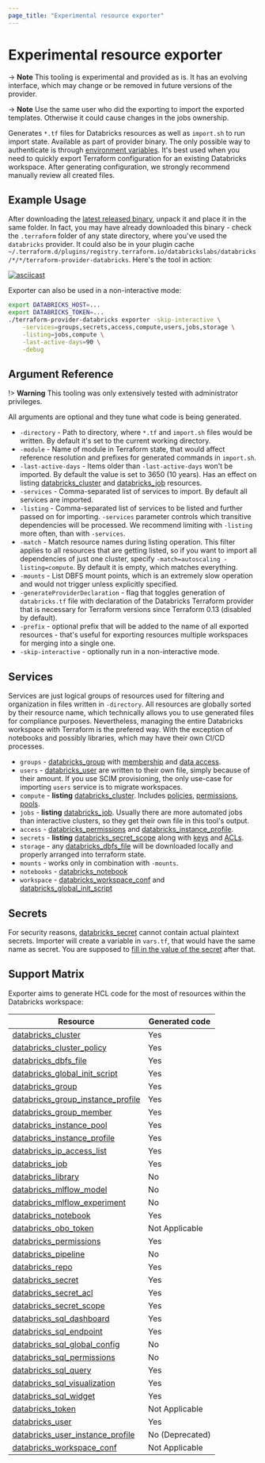 ```yaml
---
page_title: "Experimental resource exporter"
---
```

# Experimental resource exporter

-> **Note** This tooling is experimental and provided as is. It has an evolving interface, which may change or be removed in future versions of the provider.

-> **Note** Use the same user who did the exporting to import the exported templates.  Otherwise it could cause changes in the jobs ownership.

Generates `*.tf` files for Databricks resources as well as `import.sh` to run import state. Available as part of provider binary. The only possible way to authenticate is through [environment variables](../index.md#Environment-variables). It's best used when you need to quickly export Terraform configuration for an existing Databricks workspace. After generating configuration, we strongly recommend manually review all created files.

## Example Usage

After downloading the [latest released binary](https://github.com/databrickslabs/terraform-provider-databricks/releases), unpack it and place it in the same folder. In fact, you may have already downloaded this binary - check the `.terraform` folder of any state directory, where you've used the `databricks` provider. It could also be in your plugin cache `~/.terraform.d/plugins/registry.terraform.io/databrickslabs/databricks/*/*/terraform-provider-databricks`. Here's the tool in action:

[![asciicast](https://asciinema.org/a/Rv8ZFJQpfrfp6ggWddjtyXaOy.svg)](https://asciinema.org/a/Rv8ZFJQpfrfp6ggWddjtyXaOy)

Exporter can also be used in a non-interactive mode:

```bash
export DATABRICKS_HOST=...
export DATABRICKS_TOKEN=...
./terraform-provider-databricks exporter -skip-interactive \
    -services=groups,secrets,access,compute,users,jobs,storage \
    -listing=jobs,compute \
    -last-active-days=90 \
    -debug
```

## Argument Reference

!> **Warning** This tooling was only extensively tested with administrator privileges. 

All arguments are optional and they tune what code is being generated.

* `-directory` - Path to directory, where `*.tf` and `import.sh` files would be written. By default it's set to the current working directory.
* `-module` - Name of module in Terraform state, that would affect reference resolution and prefixes for generated commands in `import.sh`.
* `-last-active-days` - Items older than `-last-active-days` won't be imported. By default the value is set to 3650 (10 years). Has an effect on listing [databricks_cluster](../resources/cluster.md) and [databricks_job](../resources/job.md) resources.
* `-services` - Comma-separated list of services to import. By default all services are imported. 
* `-listing` - Comma-separated list of services to be listed and further passed on for importing. `-services` parameter controls which transitive dependencies will be processed. We recommend limiting with `-listing` more often, than with `-services`.
* `-match` - Match resource names during listing operation. This filter applies to all resources that are getting listed, so if you want to import all dependencies of just one cluster, specify `-match=autoscaling -listing=compute`. By default it is empty, which matches everything.
* `-mounts` - List DBFS mount points, which is an extremely slow operation and would not trigger unless explicitly specified.
* `-generateProviderDeclaration` - flag that toggles generation of `databricks.tf` file with declaration of the Databricks Terraform provider that is necessary for Terraform versions since Terraform 0.13 (disabled by default).
* `-prefix` - optional prefix that will be added to the name of all exported resources - that's useful for exporting resources multiple workspaces for merging into a single one.
* `-skip-interactive` - optionally run in a non-interactive mode.

## Services

Services are just logical groups of resources used for filtering and organization in files written in `-directory`. All resources are globally sorted by their resource name, which technically allows you to use generated files for compliance purposes. Nevertheless, managing the entire Databricks workspace with Terraform is the prefered way. With the exception of notebooks and possibly libraries, which may have their own CI/CD processes.
* `groups` - [databricks_group](../data-sources/group.md) with [membership](../resources/group_member.md) and [data access](../resources/group_instance_profile.md).
* `users` - [databricks_user](../resources/user.md) are written to their own file, simply because of their amount. If you use SCIM provisioning, the only use-case for importing `users` service is to migrate workspaces.
* `compute` - **listing** [databricks_cluster](../resources/cluster.md). Includes [policies](../resources/cluster_policy.md), [permissions](../resources/permissions.md), [pools](../resources/instance_pool.md).
* `jobs` - **listing** [databricks_job](../resources/job.md). Usually there are more automated jobs than interactive clusters, so they get their own file in this tool's output.
* `access` - [databricks_permissions](../resources/permissions.md) and [databricks_instance_profile](../resources/instance_profile.md).
* `secrets` - **listing** [databricks_secret_scope](../resources/secret_scope.md) along with [keys](../resources/secret.md) and [ACLs](../resources/secret_acl.md). 
* `storage` - any [databricks_dbfs_file](../resources/dbfs_file.md) will be downloaded locally and properly arranged into terraform state.
* `mounts` - works only in combination with `-mounts`.
* `notebooks` - [databricks_notebook](../resources/notebook.md)
* `workspace` - [databricks_workspace_conf](../resources/workspace_conf.md) and [databricks_global_init_script](../resources/global_init_script.md)

## Secrets

For security reasons, [databricks_secret](../resources/secret.md) cannot contain actual plaintext secrets. Importer will create a variable in `vars.tf`, that would have the same name as secret. You are supposed to [fill in the value of the secret](https://blog.gruntwork.io/a-comprehensive-guide-to-managing-secrets-in-your-terraform-code-1d586955ace1#0e7d) after that.

## Support Matrix

Exporter aims to generate HCL code for the most of resources within the Databricks workspace:

| Resource | Generated code |
| --- | --- |
| [databricks_cluster](../resources/cluster.md) | Yes |
| [databricks_cluster_policy](../resources/cluster_policy.md) | Yes |
| [databricks_dbfs_file](../resources/dbfs_file.md) | Yes |
| [databricks_global_init_script](../resources/global_init_script.md) | Yes |
| [databricks_group](../resources/group.md) | Yes |
| [databricks_group_instance_profile](../resources/group_instance_profile.md) | Yes |
| [databricks_group_member](../resources/group_member.md) | Yes |
| [databricks_instance_pool](../resources/instance_pool.md) | Yes |
| [databricks_instance_profile](../resources/instance_profile.md) | Yes |
| [databricks_ip_access_list](../resources/ip_access_list.md) | Yes |
| [databricks_job](../resources/job.md) | Yes |
| [databricks_library](../resources/library.md) | No |
| [databricks_mlflow_model](../resources/mlflow_model.md) | No |
| [databricks_mlflow_experiment](../resources/mlflow_experiment.md) | No |
| [databricks_notebook](../resources/notebook.md) | Yes |
| [databricks_obo_token](../resources/obo_token.md) | Not Applicable |
| [databricks_permissions](../resources/permissions.md) | Yes |
| [databricks_pipeline](../resources/pipeline.md) | No |
| [databricks_repo](../resources/repo.md) | Yes |
| [databricks_secret](../resources/secret.md) | Yes |
| [databricks_secret_acl](../resources/secret_acl.md) | Yes |
| [databricks_secret_scope](../resources/secret_scope.md) | Yes |
| [databricks_sql_dashboard](../resources/sql_dashboard.md) | Yes |
| [databricks_sql_endpoint](../resources/sql_endpoint.md) | Yes |
| [databricks_sql_global_config](../resources/sql_global_config.md) | No |
| [databricks_sql_permissions](../resources/sql_permissions.md) | No |
| [databricks_sql_query](../resources/sql_query.md) | Yes |
| [databricks_sql_visualization](../resources/sql_visualization.md) | Yes |
| [databricks_sql_widget](../resources/sql_widget.md) | Yes |
| [databricks_token](../resources/token.md) | Not Applicable |
| [databricks_user](../resources/user.md) | Yes |
| [databricks_user_instance_profile](../resources/user_instance_profile.md) | No (Deprecated) |
| [databricks_workspace_conf](../resources/workspace_conf.md) | Not Applicable |
